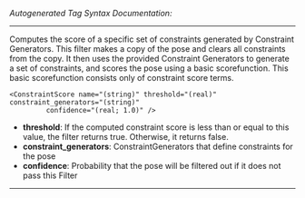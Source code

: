 _Autogenerated Tag Syntax Documentation:_

---
Computes the score of a specific set of constraints generated by Constraint Generators. This filter makes a copy of the pose and clears all constraints from the copy. It then uses the provided Constraint Generators to generate a set of constraints, and scores the pose using a basic scorefunction. This basic scorefunction consists only of constraint score terms.

```
<ConstraintScore name="(string)" threshold="(real)" constraint_generators="(string)"
         confidence="(real; 1.0)" />
```

-   **threshold**: If the computed constraint score is less than or equal to this value, the filter returns true. Otherwise, it returns false.
-   **constraint_generators**: ConstraintGenerators that define constraints for the pose
-   **confidence**: Probability that the pose will be filtered out if it does not pass this Filter

---
